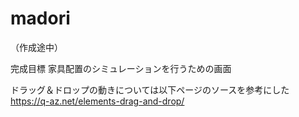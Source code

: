 # madori
（作成途中）

完成目標
家具配置のシミュレーションを行うための画面



ドラッグ＆ドロップの動きについては以下ページのソースを参考にした
https://q-az.net/elements-drag-and-drop/
